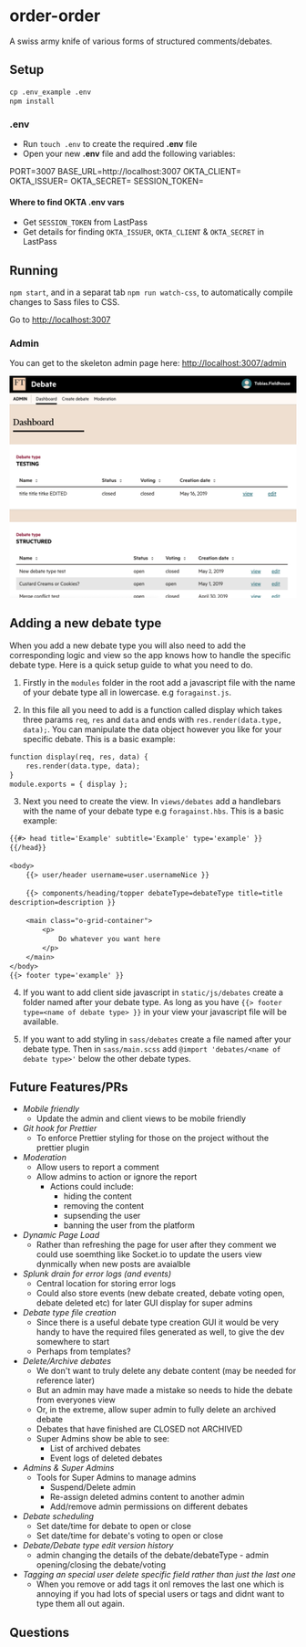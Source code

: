 # order-order

A swiss army knife of various forms of structured comments/debates.

## Setup

```
cp .env_example .env
npm install
```

### .env 

- Run `touch .env` to create the required **.env** file
- Open your new **.env** file and add the following variables:

PORT=3007
BASE_URL=http://localhost:3007
OKTA_CLIENT=
OKTA_ISSUER=
OKTA_SECRET=
SESSION_TOKEN=

#### Where to find OKTA .env vars

- Get `SESSION_TOKEN` from LastPass
- Get details for finding `OKTA_ISSUER`, `OKTA_CLIENT` & `OKTA_SECRET` in LastPass

## Running

`npm start`, and in a separat tab `npm run watch-css`, to automatically compile changes to Sass files to CSS.

Go to [http://localhost:3007](http://localhost:3007)

### Admin

You can get to the skeleton admin page here:
[http://localhost:3007/admin](http://localhost:3007/admin)

![Alt text](./docs/admin_examle.png?raw=true 'Example of how the admin currently looks')

## Adding a new debate type

When you add a new debate type you will also need to add the corresponding logic and view so the app knows how to handle the specific debate type. Here is a quick setup guide to what you need to do.

1. Firstly in the `modules` folder in the root add a javascript file with the name of your debate type all in lowercase. e.g `foragainst.js`.

2. In this file all you need to add is a function called display which takes three params `req`, `res` and `data` and ends with `res.render(data.type, data);`. You can manipulate the data object however you like for your specific debate. This is a basic example:

```
function display(req, res, data) {
	res.render(data.type, data);
}
module.exports = { display };
```

3. Next you need to create the view. In `views/debates` add a handlebars with the name of your debate type e.g `foragainst.hbs`. This is a basic example:

```
{{#> head title='Example' subtitle='Example' type='example' }}
{{/head}}

<body>
    {{> user/header username=user.usernameNice }}

    {{> components/heading/topper debateType=debateType title=title description=description }}

    <main class="o-grid-container">
        <p>
            Do whatever you want here
        </p>
    </main>
</body>
{{> footer type='example' }}
```

4. If you want to add client side javascript in `static/js/debates` create a folder named after your debate type. As long as you have `{{> footer type=<name of debate type> }}` in your view your javascript file will be available.

5. If you want to add styling in `sass/debates` create a file named after your debate type. Then in `sass/main.scss` add `@import 'debates/<name of debate type>'` below the other debate types.

## Future Features/PRs

-   _Mobile friendly_
    -   Update the admin and client views to be mobile friendly
-   _Git hook for Prettier_
    -   To enforce Prettier styling for those on the project without the prettier plugin
-   _Moderation_
    -   Allow users to report a comment
    -   Allow admins to action or ignore the report
        -   Actions could include:
            -   hiding the content
            -   removing the content
            -   supsending the user
            -   banning the user from the platform
-   _Dynamic Page Load_
    -   Rather than refreshing the page for user after they comment we could use soemthing like Socket.io to update the users view dynmically when new posts are avaialble
-   _Splunk drain for error logs (and events)_
    -   Central location for storing error logs
    -   Could also store events (new debate created, debate voting open, debate deleted etc) for later GUI display for super admins
-   _Debate type file creation_
    -   Since there is a useful debate type creation GUI it would be very handy to have the required files generated as well, to give the dev somewhere to start
    -   Perhaps from templates?
-   _Delete/Archive debates_
    -   We don't want to truly delete any debate content (may be needed for reference later)
    -   But an admin may have made a mistake so needs to hide the debate from everyones view
    -   Or, in the extreme, allow super admin to fully delete an archived debate
    -   Debates that have finished are CLOSED not ARCHIVED
    -   Super Admins show be able to see:
        -   List of archived debates
        -   Event logs of deleted debates
-   _Admins & Super Admins_
    -   Tools for Super Admins to manage admins
        -   Suspend/Delete admin
        -   Re-assign deleted admins content to another admin
        -   Add/remove admin permissions on different debates
-   _Debate scheduling_
    -   Set date/time for debate to open or close
    -   Set date/time for debate's voting to open or close
-   _Debate/Debate type edit version history_
    -   admin changing the details of the debate/debateType - admin opening/closing the debate/voting
-   _Tagging an special user delete specific field rather than just the last one_
    -   When you remove or add tags it onl removes the last one which is annoying if you had lots of special users or tags and didnt want to type them all out again.

## Questions
